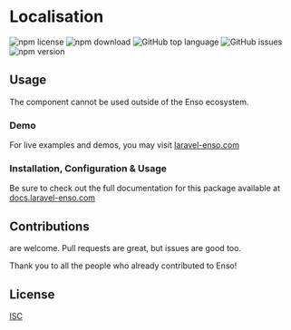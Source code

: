 # Localisation

![npm license](https://img.shields.io/npm/l/@enso-ui/localisation.svg) 
![npm download](https://img.shields.io/npm/dm/@enso-ui/localisation.svg) 
![GitHub top language](https://img.shields.io/github/languages/top/enso-ui/localisation.svg) 
![GitHub issues](https://img.shields.io/github/issues/enso-ui/localisation.svg) 
![npm version](https://img.shields.io/npm/v/@enso-ui/localisation.svg) 

## Usage
The component cannot be used outside of the Enso ecosystem.

### Demo

For live examples and demos, you may visit [laravel-enso.com](https://www.laravel-enso.com)

### Installation, Configuration & Usage

Be sure to check out the full documentation for this package available at [docs.laravel-enso.com](https://docs.laravel-enso.com/frontend/localisation.html)

## Contributions

are welcome. Pull requests are great, but issues are good too.

Thank you to all the people who already contributed to Enso!

## License

[ISC](https://opensource.org/licenses/ISC)
